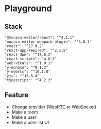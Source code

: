 # Playground

## Stack

```
"@monaco-editor/react": "^4.1.1"
"monaco-editor-webpack-plugin": "^3.0.1"
"react": "^17.0.2"
"react-app-rewired": "^2.1.8"
"react-dom": "^17.0.2"
"react-scripts": "4.0.3"
"web-vitals": "^1.0.1"
"y-monaco": "^0.1.2"
"y-webrtc": "^10.1.8"
"yjs": "^13.5.4"
"typescript": "^4.2.3"
```

## Feature

- Change provider (WebRTC to WebSocket)
- Make a room
- Make a user
- Make a user list UI
